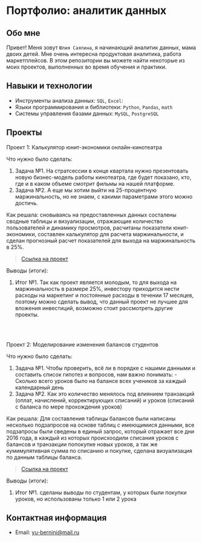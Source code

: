 # Портфолио: аналитик данных

## Обо мне 

Привет! Меня зовут ``Юлия Саяпина``, я начинающий аналитик данных, мама двоих детей. Мне очень интересна продуктовая аналитика, работа маркетплейсов. 
В этом репозитории вы можете найти некоторые из моих проектов, выполненных во время обучения и практики.
<br>

## Навыки и технологии
- Инструменты анализа данных: ``SQL``, ``Excel``: 
- Языки программирования и библиотеки: ``Python``, ``Pandas``, ``math``
- Системы управления базами данных: ``MySQL``, ``PostgreSQL``


## Проекты
<p> Проект 1: Калькулятор юнит-экономики онлайн-кинотеатра</p>
<p>Что нужно было сделать:<p>
<ol>
  <li>Задача №1. На стратсессии в конце квартала нужно презентовать новую бизнес-модель работы кинотеатра, где будет показано, кто, где и в каком объеме смотрит фильмы на нашей платформе.</li>
  <li>Задача №2. А еще мы хотим выйти на 25-процентную маржинальность, но не знаем, с какими параметрами этого можно достичь. </li>
</ol>

<p>Как решала: сновываясь на предоставленных данных состалены сводные таблицы и визуализации, отражающие количество пользователей и динамику просмотров, расчитаны показатели юнит-экономики, составлен калькулятор для расчета маржинальности, и сделан прогнозный расчет показателей для выхода на маржинальность в 25%.<p>

> <a href="https://disk.yandex.ru/i/g7Dmadi71kFP_Q">Ссылка на проект</a>
 

<p>Выводы (итоги):<p>
<ol>
  <li>Итог №1.  Так как проект является молодым, то для выхода на маржинальность в размере 25%, инвестору приходится нести расходы на маркетинг  и постоянные расходы в течении 17 месяцев, поэтому можно сделать вывод, что данный проект не лучшее для вложения инвестиций, возможно стоит рассмотреть другие проекты.</li>
 </ol>
<br> 

<br> 

<p>Проект 2: Моделирование изменения балансов студентов</p> 
<p>Что нужно было сделать:<p>
<ol>
  <li>Задача №1. Чтобы проверить, всё ли в порядке с нашими данными и составить список гипотез и вопросов, нам важно понимать: 
- Сколько всего уроков было на балансе всех учеников за каждый календарный день</li>
  <li>Задача №2. Как это количество менялось под влиянием транзакций (оплат, начислений, корректирующих списаний) и уроков (списаний с баланса по мере прохождения уроков) </li>
</ol>

<p>Как решала: Для составления таблицы балансов были написаны несколько подзапросов на основе таблиц с имеющимися данными, все подзапросы были сведены в единый запрос, который отражает все дни 2016 года, в каждый из которых происхоодили списания уроков с балансов и транзакции попокупке новых уроков, а так же кумимулятивная сумма по списанию и покупке, сделана визуализация по данным таблицы баланса.<p>

> <a href="https://github.com/Sayapinaportfolio/My-portfolio/blob/main/%D0%9F%D1%80%D0%BE%D0%B5%D0%BA%D1%82%20%E2%84%962/%D0%9A%D1%83%D1%80%D1%81%D0%BE%D0%B2%D0%B0%D1%8F_SQL_%D0%A1%D0%B0%D1%8F%D0%BF%D0%B8%D0%BD%D0%B0%20%D0%AE..xlsx">Ссылка на проект</a>

 
 <p>Выводы (итоги):<p>
<ol>
  <li>Итог №1. сделаны выводы по студентам, у которых были покупки уроков, но использованы только 1 или 2 урока</li>
</ol>

## Контактная информация
- Email: yu-bernini@mail.ru





